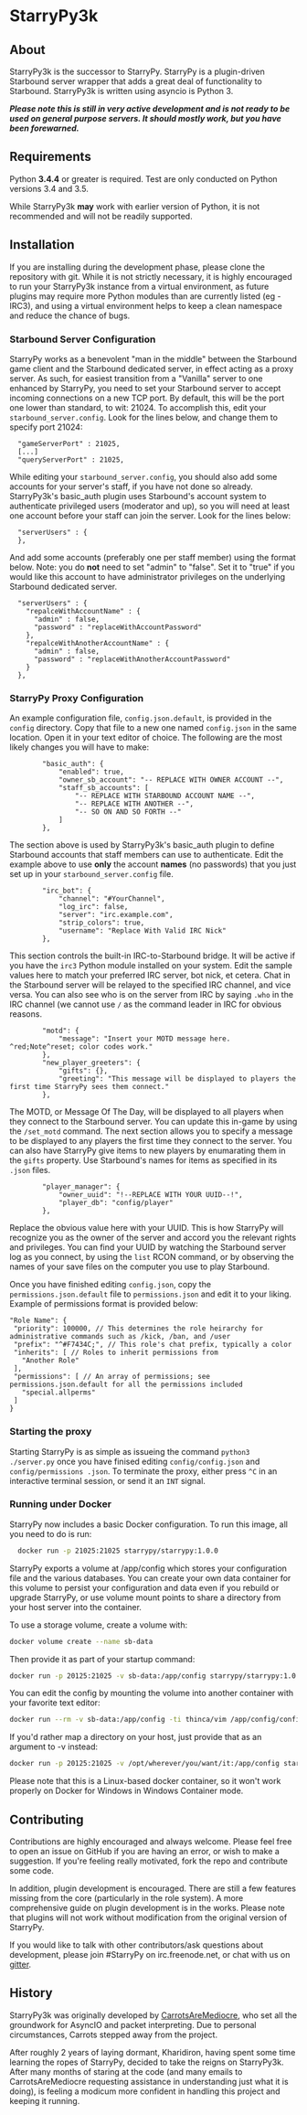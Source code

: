 # StarryPy3k

## About
StarryPy3k is the successor to StarryPy. StarryPy is a plugin-driven Starbound
server wrapper that adds a great deal of functionality to Starbound. StarryPy3k
 is written using asyncio is Python 3.

***Please note this is still in very active development and is not ready to be
used on general purpose servers. It should mostly work, but you have been
forewarned.***

## Requirements
Python **3.4.4** or greater is required. Test are only conducted on Python
versions 3.4 and 3.5.

While StarryPy3k **may** work with earlier version of Python, it is not
recommended and will not be readily supported.

## Installation
If you are installing during the development phase, please clone the repository
 with git. While it is not strictly necessary, it is highly encouraged to
 run your StarryPy3k instance from a virtual environment, as future plugins
 may require more Python modules than are currently listed (eg - IRC3), and
 using a virtual environment helps to keep a clean namespace and reduce the
 chance of bugs.

### Starbound Server Configuration
StarryPy works as a benevolent "man in the middle" between the Starbound game
client and the Starbound dedicated server, in effect acting as a proxy server.
As such, for easiest transition from a "Vanilla" server to one enhanced by
StarryPy, you need to set your Starbound server to accept incoming connections
on a new TCP port.  By default, this will be the port one lower than standard,
to wit: 21024.  To accomplish this, edit your `starbound_server.config`.  Look
for the lines below, and change them to specify port 21024:

```
  "gameServerPort" : 21025,
  [...]
  "queryServerPort" : 21025,
```

While editing your `starbound_server.config`, you should also add some accounts
for your server's staff, if you have not done so already. StarryPy3k's
basic_auth plugin uses Starbound's account system to authenticate privileged
users (moderator and up), so you will need at least one account before your
staff can join the server. Look for the lines below:

```
  "serverUsers" : {
  },
```

And add some accounts (preferably one per staff member) using the format below.
Note: you do **not** need to set "admin" to "false". Set it to "true" if you
would like this account to have administrator privileges on the underlying
Starbound dedicated server.

```
  "serverUsers" : {
    "repalceWithAccountName" : {
      "admin" : false,
      "password" : "replaceWithAccountPassword"
    },
    "repalceWithAnotherAccountName" : {
      "admin" : false,
      "password" : "replaceWithAnotherAccountPassword"
    }
  },
```

### StarryPy Proxy Configuration
An example configuration file, `config.json.default`, is provided in the
`config` directory.  Copy that file to a new one named `config.json` in the
same location.  Open it in your text editor of choice.  The following are the
most likely changes you will have to make:

```
        "basic_auth": {
            "enabled": true,
            "owner_sb_account": "-- REPLACE WITH OWNER ACCOUNT --",
            "staff_sb_accounts": [
                "-- REPLACE WITH STARBOUND ACCOUNT NAME --",
                "-- REPLACE WITH ANOTHER --",
                "-- SO ON AND SO FORTH --"
            ]
        },
```

The section above is used by StarryPy3k's basic_auth plugin to define
Starbound accounts that staff members can use to authenticate. Edit the example
above to use **only** the account **names** (no passwords) that you just set up
in your `starbound_server.config` file.

```
        "irc_bot": {
            "channel": "#YourChannel",
            "log_irc": false,
            "server": "irc.example.com",
            "strip_colors": true,
            "username": "Replace With Valid IRC Nick"
        },
```

This section controls the built-in IRC-to-Starbound bridge.  It will be active
if you have the `irc3` Python module installed on your system.  Edit the sample
values here to match your preferred IRC server, bot nick, et cetera.  Chat in
the Starbound server will be relayed to the specified IRC channel, and vice
versa.  You can also see who is on the server from IRC by saying `.who` in the
IRC channel (we cannot use `/` as the command leader in IRC for obvious reasons.

```
        "motd": {
            "message": "Insert your MOTD message here. ^red;Note^reset; color codes work."
        },
        "new_player_greeters": {
            "gifts": {},
            "greeting": "This message will be displayed to players the first time StarryPy sees them connect."
        },
```

The MOTD, or Message Of The Day, will be displayed to all players when they
connect to the Starbound server.  You can update this in-game by using the
`/set_motd` command.  The next section allows you to specify a message to be
displayed to any players the first time they connect to the server.  You can
also have StarryPy give items to new players by enumarating them in the `gifts`
property.  Use Starbound's names for items as specified in its `.json` files.

```
        "player_manager": {
            "owner_uuid": "!--REPLACE WITH YOUR UUID--!",
            "player_db": "config/player"
        },
```

Replace the obvious value here with your UUID.  This is how StarryPy will
recognize you as the owner of the server and accord you the relevant rights
and privileges.  You can find your UUID by watching the Starbound server log
as you connect, by using the `list` RCON command, or by observing the names
of your save files on the computer you use to play Starbound.

Once you have finished editing `config.json`, copy the `permissions.json.default`
 file to `permissions.json` and edit it to your liking. Example of 
 permissions format is provided below:
 ```
"Role Name": {
  "priority": 100000, // This determines the role heirarchy for administrative commands such as /kick, /ban, and /user
  "prefix": "^#F7434C;", // This role's chat prefix, typically a color
  "inherits": [ // Roles to inherit permissions from
    "Another Role"
  ],
  "permissions": [ // An array of permissions; see permissions.json.default for all the permissions included
    "special.allperms"
  ]
}
```

### Starting the proxy
Starting StarryPy is as simple as issueing the command `python3 ./server.py`
once you have finised editing `config/config.json` and `config/permissions
.json`.  To terminate the proxy, either press `^C` in an interactive 
terminal session, or send it an `INT` signal.

### Running under Docker
StarryPy now includes a basic Docker configuration.  To run this image, 
all you need to do is run:

```bash
  docker run -p 21025:21025 starrypy/starrypy:1.0.0
```

StarryPy exports a volume at /app/config which stores your configuration file and 
the various databases.  You can create your own data container for this volume to persist
your configuration and data even if you rebuild or upgrade StarryPy, or use volume 
mount points to share a directory from your host server into the container.

To use a storage volume, create a volume with:

```bash
docker volume create --name sb-data
```

Then provide it as part of your startup command:

```bash
docker run -p 20125:21025 -v sb-data:/app/config starrypy/starrypy:1.0.0
```

You can edit the config by mounting the volume into another container with your favorite text editor:
```bash
docker run --rm -v sb-data:/app/config -ti thinca/vim /app/config/config.json
```

If you'd rather map a directory on your host, just provide that as an argument to -v instead:

```bash
docker run -p 20125:21025 -v /opt/wherever/you/want/it:/app/config starrypy/starrypy:1.0.0
```


Please note that this is a Linux-based docker container, so it won't work properly on Docker
for Windows in Windows Container mode.

## Contributing
Contributions are highly encouraged and always welcome. Please feel free to
open an issue on GitHub if you are having an error, or wish to make a
suggestion. If you're feeling really motivated, fork the repo and contribute
 some code.

In addition, plugin development is encouraged. There are still a few features
missing from the core (particularly in the role system). A more comprehensive
guide on plugin development is in the works. Please note that plugins will not
work without modification from the original version of StarryPy.

If you would like to talk with other contributors/ask questions about
development, please join #StarryPy on irc.freenode.net, or chat with us on
[gitter](https://gitter.im/StarryPy).

## History
StarryPy3k was originally developed by [CarrotsAreMediocre](https://github.com/CarrotsAreMediocre), who set all the groundwork for AsyncIO and packet
interpreting. Due to personal circumstances, Carrots stepped away from the
project.

After roughly 2 years of laying dormant, Kharidiron, having spent some time
learning the ropes of StarryPy, decided to take the reigns on StarryPy3k.
After many months of staring at the code (and many emails to
CarrotsAreMediocre requesting assistance in understanding just what it is
doing), is feeling a modicum more confident in handling this project and
keeping it running.
